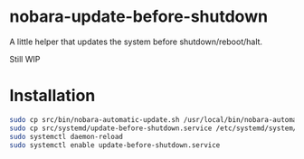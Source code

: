 # nobara-update-before-shutdown
A little helper that updates the system before shutdown/reboot/halt.

Still WIP

# Installation
```bash
sudo cp src/bin/nobara-automatic-update.sh /usr/local/bin/nobara-automatic-update.sh
sudo cp src/systemd/update-before-shutdown.service /etc/systemd/system/
sudo systemctl daemon-reload
sudo systemctl enable update-before-shutdown.service
```